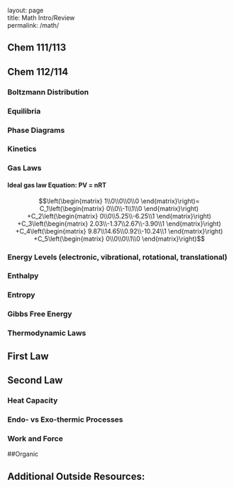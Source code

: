layout: page  
title: Math Intro/Review  
permalink: /math/  

## Chem 111/113  


## Chem 112/114
### Boltzmann Distribution  
### Equilibria
### Phase Diagrams
### Kinetics
### Gas Laws
#### Ideal gas law Equation: PV = nRT
$$\left(\begin{matrix}
1\\0\\0\\0\\0
\end{matrix}\right)=
C_1\left(\begin{matrix}
0\\0\\-1\\1\\0
\end{matrix}\right)
+C_2\left(\begin{matrix}
0\\0\\5.25\\-6.25\\1
\end{matrix}\right)
+C_3\left(\begin{matrix}
2.03\\-1.37\\2.67\\-3.90\\1
\end{matrix}\right)
+C_4\left(\begin{matrix}
9.87\\14.65\\0.92\\-10.24\\1
\end{matrix}\right)
+C_5\left(\begin{matrix}
0\\0\\0\\1\\0
\end{matrix}\right)$$
### Energy Levels (electronic, vibrational, rotational, translational)  
### Enthalpy  
### Entropy
### Gibbs Free Energy  
### Thermodynamic Laws
## First Law
## Second Law  
### Heat Capacity  
### Endo- vs Exo-thermic Processes
### Work and Force  

##Organic


## Additional Outside Resources:
